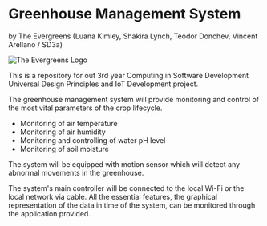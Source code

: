 # Greenhouse Management System
by The Evergreens (Luana Kimley, Shakira Lynch, Teodor Donchev, Vincent Arellano / SD3a)

![The Evergreens Logo](https://i.ibb.co/qxzbBns/Screenshot-2022-09-27-at-10-28-47-removebg-preview.png)

This is a repository for out 3rd year Computing in Software Development Universal Design Principles and IoT Development project.

The greenhouse management system will provide monitoring and control of the most vital parameters of the crop lifecycle. 
- Monitoring of air temperature
- Monitoring of air humidity
- Monitoring and controlling of water pH level
- Monitoring of soil moisture

The system will be equipped with motion sensor which will detect any abnormal movements in the greenhouse. 

The system's main controller will be connected to the local Wi-Fi or the local network via cable. All the essential features, the graphical representation of the data in time of the system, can be monitored through the application provided.
